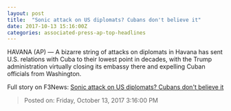 ```yaml
---
layout: post
title:  "Sonic attack on US diplomats? Cubans don't believe it"
date: 2017-10-13 15:16:00Z
categories: associated-press-ap-top-headlines
---
```


HAVANA (AP) — A bizarre string of attacks on diplomats in Havana has sent U.S. relations with Cuba to their lowest point in decades, with the Trump administration virtually closing its embassy there and expelling Cuban officials from Washington.


Full story on F3News: [Sonic attack on US diplomats? Cubans don't believe it](http://www.f3nws.com/n/2ajzrC)

> Posted on: Friday, October 13, 2017 3:16:00 PM
